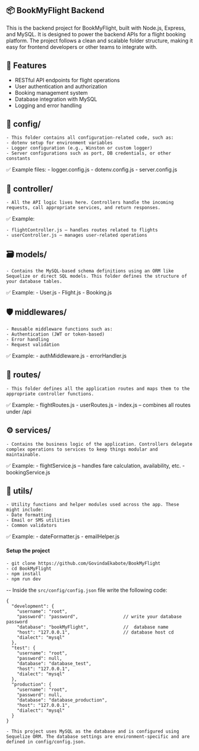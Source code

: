## 📦 BookMyFlight Backend
This is the backend project for BookMyFlight, built with Node.js, Express, and MySQL. It is designed to power the backend APIs for a flight booking platform. The project follows a clean and scalable folder structure, making it easy for frontend developers or other teams to integrate with.

## 🚀 Features

- RESTful API endpoints for flight operations
- User authentication and authorization
- Booking management system
- Database integration with MySQL
- Logging and error handling


## 🔧 config/
    - This folder contains all configuration-related code, such as:
    - dotenv setup for environment variables
    - Logger configuration (e.g., Winston or custom logger)
    - Server configurations such as port, DB credentials, or other constants

✅ Example files:
    - logger.config.js
    - dotenv.config.js
    - server.config.js

## 🎯 controller/
    - All the API logic lives here. Controllers handle the incoming requests, call appropriate services, and return responses.

✅ Example:

    - flightController.js – handles routes related to flights
    - userController.js – manages user-related operations

## 🗃️ models/
    - Contains the MySQL-based schema definitions using an ORM like Sequelize or direct SQL models. This folder defines the structure of your database tables.

✅ Example:
    - User.js
    - Flight.js
    - Booking.js

## 🛡️ middlewares/
    - Reusable middleware functions such as:
    - Authentication (JWT or token-based)
    - Error handling
    - Request validation

✅ Example:
    - authMiddleware.js
    - errorHandler.js

## 🧭 routes/
    - This folder defines all the application routes and maps them to the appropriate controller functions.

✅ Example:
    - flightRoutes.js
    - userRoutes.js
    - index.js – combines all routes under /api

## ⚙️ services/
    - Contains the business logic of the application. Controllers delegate complex operations to services to keep things modular and maintainable.

✅ Example:
    - flightService.js – handles fare calculation, availability, etc.
    - bookingService.js

## 🧰 utils/
    - Utility functions and helper modules used across the app. These might include:
    - Date formatting
    - Email or SMS utilities
    - Common validators

✅ Example:
    - dateFormatter.js
    - emailHelper.js


#### Setup the project
    - git clone https://github.com/GovindaEkabote/BookMyFlight
    - cd BookMyFlight
    - npm install
    - npm run dev


-- Inside the `src/config/config.json` file write the following code:



`````
{
  "development": {
    "username": "root",
    "password": "password",                 // write your database password
    "database": "bookMyFlight",             //  database name
    "host": "127.0.0.1",                    // database host cd 
    "dialect": "mysql"
  },
  "test": {
    "username": "root",
    "password": null,
    "database": "database_test",
    "host": "127.0.0.1",
    "dialect": "mysql"
  },
  "production": {
    "username": "root",
    "password": null,
    "database": "database_production",
    "host": "127.0.0.1",
    "dialect": "mysql"
  }
}
``````
    - This project uses MySQL as the database and is configured using Sequelize ORM. The database settings are environment-specific and are defined in config/config.json.